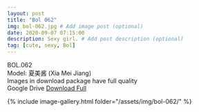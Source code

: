 ```yaml
---
layout: post
title: "Bol 062"
img: bol-062.jpg # Add image post (optional)
date: 2020-09-07 07:15:00
description: Sexy girl. # Add post description (optional)
tag: [cute, sexy, Bol]
---
```

BOL.062  
Model: 夏美酱 (Xia Mei Jiang)                                                      
Images in download package have full quality                    
Google Drive [Download Full](http://gestyy.com/eefQuq)

{% include image-gallery.html folder="/assets/img/bol-062/" %}
